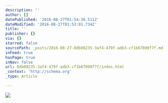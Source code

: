 ```yaml
---
description: ''
author: []
datePublished: '2016-08-27T01:54:36.511Z'
dateModified: '2016-08-27T01:53:01.734Z'
title: ''
publisher: {}
via: {}
starred: false
sourcePath: _posts/2016-08-27-8db08235-3af4-479f-adb3-cf1b67090f7f.md
inFeed: true
hasPage: true
inNav: false
url: 8db08235-3af4-479f-adb3-cf1b67090f7f/index.html
_context: 'http://schema.org'
_type: Article

---
```

![](https://the-grid-user-content.s3-us-west-2.amazonaws.com/7c6597d2-1db1-4f2d-8992-fa8a7853cafe.jpg)